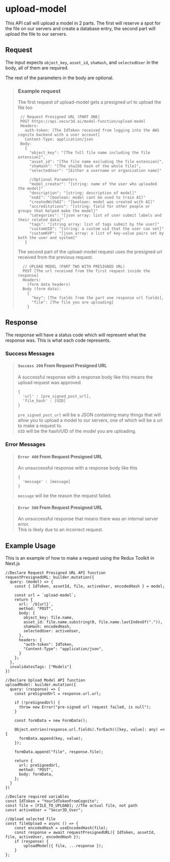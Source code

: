 # upload-model

This API call will upload a model in 2 parts. The first will reserve a spot for the file on our servers and create a database entry, the second part will upload the file to our servers.

## Request

The input expects `object_key`, `asset_id`, `shaHash`, and `selectedUser` in the body, all of them are required.  

The rest of the parameters in the body are optional.  

> ### Example request
>   The first request of upload-model gets a presigned url to upload the file too
>
>    ```{r, tidy=FALSE, eval=FALSE, highlight=FALSE }
>     // Request Presigned URL (PART ONE)
>     POST https://api.secur3d.ai/model-function/upload-model
>     Headers:
>       auth-token: [The IdToken received from logging into the AWS cognito backend with a user account]
>       Content-Type: application/json
>     Body:
>       {
>         "object_key": "[The full file name including the file extension]",
>         "asset_id": "[The file name excluding the file extension]",
>         "shaHash": "[The sha256 hash of the whole file]",
>         "selectedUser": "[Either a username or organization name]"
>
>         //Optional Parameters
>         "model_creator": "[string: name of the user who uploaded the model]"
>         "description": "[string: description of model]"
>         "noAI": "[boolean: model cant be used to train AI]"
>         "createdWithAI": "[boolean: model was created with AI]"
>         "accreditations": "[string: field for other people or groups that helped make the model]"
>         "categories": "[json array: list of user submit labels and their related data]"
>         "tags": "[string array: list of tags submit by the user]"
>         "customUID": "[string: a custom uid that the user can set]"
>         "customKVP": "[json array: a list of key-value pairs set by both the user and system]"
>       }
>    ```
>
>   The second part of the upload-model request uses the presigned url received from the previous request.
>   ```
>     // UPLOAD MODEL (PART TWO WITH PRESIGNED URL)
>     POST [The url received from the first request inside the response]
>     Headers:
>       (form data headers)
>     Body (form data):
>       {
>         "key": [The fields from the part one response url fields],
>         "file": [The file you are uploading]
>       }
>   ```


## Response

The response will have a status code which will represent what the response was. This is what each code represents.

### Success Messages

> #### ``Success 200`` From Request Presigned URL
> A successful response with a response body like this means the upload request was approved.
>
>     {
>       'url' : [pre_signed_post_url],
>       'file_hash' : [UID]
>     }
> ``pre_signed_post_url`` will be a JSON containing many things that will allow you to upload a model to our servers, one of which will be a url to make a request to.  
> ``UID`` will be the hash/UID of the model you are uploading.  

### Error Messages

> #### ``Error 400`` From Request Presigned URL
> An unsuccessful response with a response body like this
>
>     {
>       'message' : [message]
>     }
> ``message`` will be the reason the request failed.

> #### ``Error 500`` From Request Presigned URL
> An unsuccessful response that means there was an internal server error.  
> This is likely due to an incorrect request.

## Example Usage

This is an example of how to make a request using the Redux Toolkit in Next.js

    //Declare Request Presigned URL API function
    requestPresignedURL: builder.mutation({
      query: (model) => {
        const { IdToken, assetId, file, activeUser, encodedHash } = model;

        const url = `upload-model`;
        return {
          url: `/${url}`,
          method: "POST",
          body: {
            object_key: file.name,
            asset_id: file.name.substring(0, file.name.lastIndexOf(".")),
            shaHash: encodedHash,
            selectedUser: activeUser,
          },
          headers: {
            "auth-token": IdToken,
            "Content-Type": "application/json",
          }
        };
      },
      invalidatesTags: ["Models"]
    })

    //Declare Upload Model API function
    uploadModel: builder.mutation({
      query: (response) => {
        const preSignedUrl = response.url.url;

        if (!preSignedUrl) {
          throw new Error("pre-signed url request failed, is null");
        }

        const formData = new FormData();

        Object.entries(response.url.fields).forEach(([key, value]: any) => {
          formData.append(key, value);
        });

        formData.append("file", response.file);

        return {
          url: preSignedUrl,
          method: "POST",
          body: formData,
        };
      }
    })

    //Declare required variables
    const IdToken = "YourIdTokenFromCognito";
    const file = [FILE_TO_UPLOAD]; //The actual file, not path
    const activeUser = "Secur3D_User";

    //Upload selected file
    const fileUpload = async () => {
        const encodedHash = useEncodedHash(file);
        const response = await requestPresignedURL({ IdToken, assetId, file, activeUser, encodedHash });
        if (response) {
            uploadModel({ file, ...response });
        }
    };